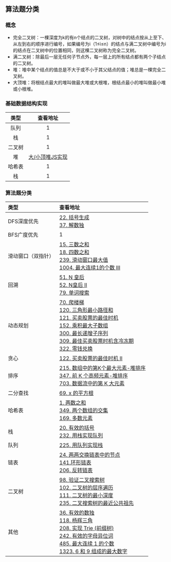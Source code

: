 ## 算法题分类

### 概念

- 完全二叉树：一棵深度为k的有n个结点的二叉树，对树中的结点按从上至下、从左到右的顺序进行编号，如果编号为i（1≤i≤n）的结点与满二叉树中编号为i的结点在二叉树中的位置相同，则这棵二叉树称为完全二叉树。
- 满二叉树：除最后一层无任何子节点外，每一层上的所有结点都有两个子结点的二叉树。
- 堆：堆中某个结点的值总是不大于或不小于其父结点的值；堆总是一棵完全二叉树。
- 大顶堆：将根结点最大的堆叫做最大堆或大根堆，根结点最小的堆叫做最小堆或小根堆。


### 基础数据结构实现

|  类型   | 查看地址  |
|  :----:  | :----:  |
| 队列  | 1 |
| 栈  | 1 |
| 二叉树  | 1 |
| 堆  | [大/小顶堆JS实现](./239.%20滑动窗口最大值)|
| 哈希表  | 1 |
| 栈  | 1 |


### 算法题分类

|  类型    | 查看地址  |
|  :----  | :----  |
| DFS深度优先 | [22. 括号生成](./22.%20括号生成) <br> [37. 解数独](./37.%20解数独)|
| BFS广度优先  | 1 |
| 滑动窗口（双指针）  | [15. 三数之和](./15.%20三数之和) <br> [18. 四数之和](./18.%20四数之和) <br> [239. 滑动窗口最大值](./239.%20滑动窗口最大值) <br> [1004. 最大连续1的个数 III](./1004.%20最大连续1的个数%20III) |
| 回溯  | [51. N 皇后](./51.%20N%20皇后) <br> [52. N皇后 II](./52.%20N皇后%20II) <br> [79. 单词搜索](./79.%20单词搜索)|
| 动态规划  | [70. 爬楼梯](./70.%20爬楼梯) <br> [120. 三角形最小路径和](./120.%20三角形最小路径和) <br> [121. 买卖股票的最佳时机](./121.%20买卖股票的最佳时机) <br> [152. 乘积最大子数组](./152.%20乘积最大子数组) <br> [300. 最长递增子序列](./300.%20最长递增子序列) <br> [309. 最佳买卖股票时机含冷冻期](./309.%20最佳买卖股票时机含冷冻期) <br> [322. 零钱兑换](./322.%20零钱兑换)|
| 贪心  | [122. 买卖股票的最佳时机 II](./122.%20买卖股票的最佳时机%20II) |
| 排序  | [215. 数组中的第K个最大元素-堆排序](./215.%20数组中的第K个最大元素) <br> [347. 前 K 个高频元素-堆排序](./347.%20前%20K%20个高频元素) <br> [703. 数据流中的第 K 大元素](./703%20数据流中的第%20K%20大元素)|
| 二分查找  | [69. x 的平方根](./69.%20x%20的平方根) |
| 哈希表 | [1. 两数之和](./1.%20两数之和) <br>  [349. 两个数组的交集](./349.%20两个数组的交集) <br> [169. 多数元素](./169.%20多数元素) |
| 栈 | [20. 有效的括号](./20.%20有效的括号) <br> [232. 用栈实现队列](./232.%20用栈实现队列) |
| 队列 | [225. 用队列实现栈](./225.%20用队列实现栈) | 
| 链表 | [24. 两两交换链表中的节点](./24.%20两两交换链表中的节点) <br> [141.环形链表](./141.%20环形链表) <br> [206. 反转链表](./206.%20反转链表)|
| 二叉树 | [98. 验证二叉搜索树](./98.%20验证二叉搜索树) <br> [102. 二叉树的层序遍历](./102.%20二叉树的层序遍历)  <br> [111. 二叉树的最小深度](./111.%20二叉树的最小深度) <br> [235. 二叉搜索树的最近公共祖先](./235.%20二叉搜索树的最近公共祖先)|
| 其他 | [36. 有效的数独](./36.%20有效的数独) <br> [118. 杨辉三角](./118.%20杨辉三角) <br> [208. 实现 Trie (前缀树)](./208.%20实现%20Trie%20(前缀树)) <br> [242. 有效的字母异位词](./242.%20有效的字母异位词) <br> [485. 最大连续 1 的个数](./485.%20最大连续%201%20的个数) <br> [1323. 6 和 9 组成的最大数字](./1323.%206%20和%209%20组成的最大数字)|
